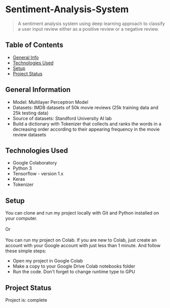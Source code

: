 # Sentiment-Analysis-System
> A sentiment analysis system using deep learning approach to classify a user input review either as a positive review or a negative review.


## Table of Contents
* [General Info](#general-information)
* [Technologies Used](#technologies-used)
* [Setup](#setup)
* [Project Status](#project-status)


## General Information
- Model: Multilayer Perceptron Model
- Datasets: IMDB datasets of 50k movie reviews (25k training data and 25k testing data) 
- Source of datasets: Standford University AI lab
- Build a dictionary with Tokenizer that collects and ranks the words in a decreasing order according to their appearing frequency in the movie review datasets


## Technologies Used
- Google Colaboratory
- Python 3
- Tensorflow - version 1.x
- Keras
- Tokenizer


## Setup
You can clone and run my project locally with Git and Python installed on your computer.<br/><br/>Or<br/><br/>
You can run my project on Colab. If you are new to Colab, just create an account with your Google account with just less than 1 minute. And follow these simple steps: <br/>
- Open my project in Google Colab<br/>
- Make a copy to your Google Drive Colab notebooks folder<br/>
- Run the code. Don't forget to change runtime type to GPU


## Project Status
Project is: complete 

